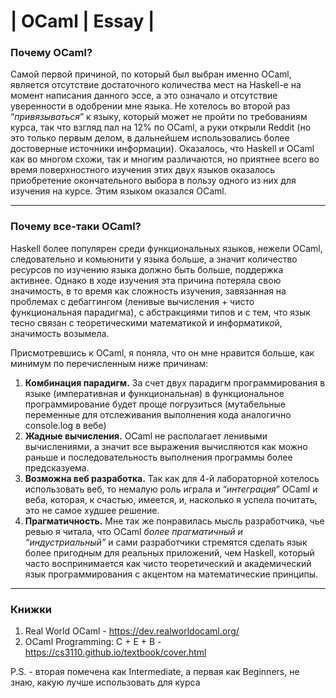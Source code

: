 # | OCaml | Essay | 



### Почему OCaml?

Самой первой причиной, по который был выбран именно OCaml, является отсутствие достаточного количества мест на Haskell-e на момент написания данного эссе, а это означало и отсутствие уверенности в одобрении мне языка. Не хотелось во второй раз “*привязываться*” к языку, который может не пройти по требованиям курса, так что взгляд пал на 12% по OCaml, а руки открыли Reddit (но это только первым делом, в дальнейшем использовались более достоверные источники информации). Оказалось, что Haskell и OCaml как во многом схожи, так и многим различаются, но приятнее всего во время поверхностного изучения этих двух языков оказалось приобретение окончательного выбора в пользу одного из них для изучения на курсе. Этим языком оказался OCaml.

---

### Почему все-таки OCaml?

Haskell более популярен среди функциональных языков, нежели OCaml, следовательно и комьюнити у языка больше, а значит количество ресурсов по изучению языка должно быть больше, поддержка активнее. Однако в ходе изучения эта причина потеряла свою значимость, в то время как сложность изучения, завязанная на проблемах с дебаггингом (ленивые вычисления + чисто функциональная парадигма), с абстракциями типов и с тем, что язык тесно связан с теоретическими математикой и информатикой, значимость возымела.  

Присмотревшись к OCaml, я поняла, что он мне нравится больше, как минимум по перечисленным ниже причинам: 

1. **Комбинация парадигм.** За счет двух парадигм программирования в языке (императивная и функциональная) в функциональное программирование будет проще погрузиться (мутабельные переменные для отслеживания выполнения кода аналогично console.log в вебе)
2. **Жадные вычисления.** OCaml не располагает ленивыми вычислениями, а значит все выражения вычисляются как можно раньше и последовательность выполнения программы более предсказуема.
3. **Возможна веб разработка.** Так как для 4-й лабораторной хотелось использовать веб, то немалую роль играла и “*интеграция*” OCaml и веба, которая, к счастью, имеется, и, насколько я успела почитать, это не самое худшее решение.
4. **Прагматичность.** Мне так же понравилась мысль разработчика, чье ревью я читала, что OCaml *более прагматичный и “индустриальный”*  и сами разработчики стремятся сделать язык более пригодным для реальных приложений, чем Haskell, который часто воспринимается как чисто теоретический и академический язык программирования с акцентом на математические принципы.

---

### Книжки 

1. Real World OCaml - https://dev.realworldocaml.org/
2. OCaml Programming: C + E + B - https://cs3110.github.io/textbook/cover.html

P.S. - вторая помечена как Intermediate, а первая как Beginners, не знаю, какую лучше использовать для курса
